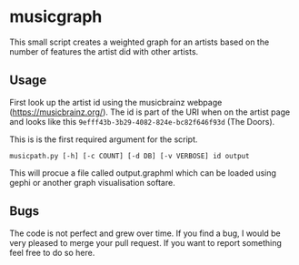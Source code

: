 # musicgraph
This small script creates a weighted graph for an artists based on the number of features the artist did with other artists.

## Usage
First look up the artist id using the musicbrainz webpage (https://musicbrainz.org/).
The id is part of the URI when on the artist page and looks like this `9efff43b-3b29-4082-824e-bc82f646f93d` (The Doors).

This is is the first required argument for the script. 

```
musicpath.py [-h] [-c COUNT] [-d DB] [-v VERBOSE] id output
```

This will procue a file called output.graphml which can be loaded using gephi or another graph visualisation softare.

## Bugs
The code is not perfect and grew over time. If you find a bug, I would be very pleased to merge your pull request.
If you want to report something feel free to do so here.



